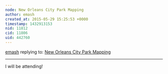 ```yaml
---
node: New Orleans City Park Mapping
author: emash
created_at: 2015-05-29 15:25:53 +0000
timestamp: 1432913153
nid: 11812
cid: 11806
uid: 442760
---
```




[emash](../profile/emash) replying to: [New Orleans City Park Mapping](../notes/stevie/05-13-2015/new-orleans-city-park-mapping)

----
I will be attending!